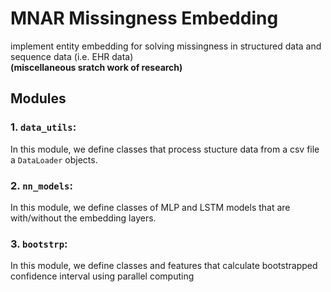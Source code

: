 # MNAR Missingness Embedding

implement entity embedding for solving missingness in structured data and sequence data (i.e. EHR data)  
**(miscellaneous sratch work of research)**

## Modules

### 1. `data_utils`:
In this module, we define classes that process stucture data from a csv file a `DataLoader` objects.

### 2. `nn_models`:
In this module, we define classes of MLP and LSTM models that are with/without the embedding layers.

### 3. `bootstrp`:
In this module, we define classes and features that calculate bootstrapped confidence interval using parallel computing


